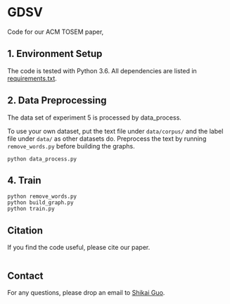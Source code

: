 # GDSV

Code for our ACM TOSEM paper,

## 1. Environment Setup

The code is tested with Python 3.6. All dependencies are listed in [requirements.txt](requirements.txt).

## 2. Data Preprocessing
The data set of experiment 5 is processed by data_process.

To use your own dataset, put the text file under `data/corpus/` and the label file under `data/` as other datasets do. Preprocess the text by running `remove_words.py` before building the graphs.

```
python data_process.py
```

## 4. Train

```
python remove_words.py
python build_graph.py
python train.py
```

## Citation

If you find the code useful, please cite our paper.
```

```

## Contact

For any questions, please drop an email to [Shikai Guo](https://jcyk.github.io/).
